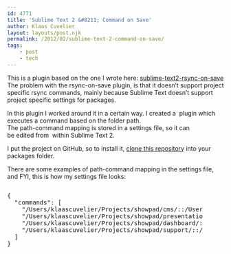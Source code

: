 ```yaml
---
id: 4771
title: 'Sublime Text 2 &#8211; Command on Save'
author: Klaas Cuvelier
layout: layouts/post.njk
permalink: /2012/02/sublime-text-2-command-on-save/
tags:
    - post
    - tech
---
```


This is a plugin based on the one I wrote here: [sublime-text2-rsync-on-save][1]  
The problem with the rsync-on-save plugin, is that it doesn&#8217;t support project specific rsync commands, mainly because Sublime Text doesn&#8217;t support project specific settings for packages.

In this plugin I worked around it in a certain way. I created a  plugin which executes a command based on the folder path.  
The path-command mapping is stored in a settings file, so it can be edited from  within Sublime Text 2.

I put the project on GitHub, so to install it, [clone this repository][2] into your packages folder.

There are some examples of path-command mapping in the settings file, and FYI, this is how my settings file looks:

<div style="width: 90%; overflow: auto">
  <pre>{
  "commands": [
    "/Users/klaascuvelier/Projects/showpad/cms/::/Users/klaascuvelier/Projects/showpad/cms/commandonsave.sh &",
    "/Users/klaascuvelier/Projects/showpad/presentation/::/Users/klaascuvelier/Projects/showpad/presentation/commandonsave.sh &",
    "/Users/klaascuvelier/Projects/showpad/dashboard/::/Users/klaascuvelier/Projects/showpad/dashboard/commandonsave.sh &",
    "/Users/klaascuvelier/Projects/showpad/support/::/Users/klaascuvelier/Projects/showpad/support/commandonsave.sh &"
  ]
}</pre>
</div>

[1]: /2011/12/sublime-text-2-rsync-on-save/
[2]: https://github.com/klaascuvelier/ST2-CommandOnSave
